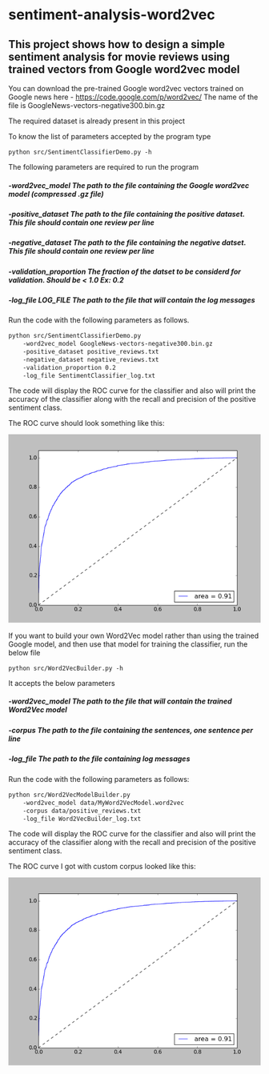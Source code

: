 # sentiment-analysis-word2vec

## This project shows how to design a simple sentiment analysis for movie reviews using trained vectors from Google word2vec model

You can download the pre-trained Google word2vec vectors trained on Google news here - https://code.google.com/p/word2vec/
The name of the file is  GoogleNews-vectors-negative300.bin.gz

The required dataset is already present in this project

To know the list of parameters accepted by the program type

    python src/SentimentClassifierDemo.py -h
    
The following parameters are required to run the program

#####     -word2vec_model  The path to the file containing the Google word2vec model (compressed .gz file)
#####     -positive_dataset The path to the file containing the positive dataset. This file should contain one review per line 
#####     -negative_dataset The path to the file containing the negative datset. This file should contain one review per line
#####     -validation_proportion The fraction of the datset to be considerd for validation. Should be < 1.0 Ex: 0.2
#####     -log_file LOG_FILE The path to the file that will contain the log messages

Run the code with the following parameters as follows.

    python src/SentimentClassifierDemo.py 
        -word2vec_model GoogleNews-vectors-negative300.bin.gz 
        -positive_dataset positive_reviews.txt 
        -negative_dataset negative_reviews.txt 
        -validation_proportion 0.2 
        -log_file SentimentClassifier_log.txt
        
The code will display the ROC curve for the classifier and also will print the accuracy of the classifier along with the recall and precision of the positive sentiment class.

The ROC curve should look something like this:

![Alt text](roc.png "ROC Google")

If you want to build your own Word2Vec model rather than using the trained Google model, and then use that model for training the classifier, run the below file

    python src/Word2VecBuilder.py -h
    
It accepts the below parameters

#####     -word2vec_model  The path to the file that will contain the trained Word2Vec model
#####     -corpus The path to the file containing the sentences, one sentence per line 
#####     -log_file The path to the file containing log messages

Run the code with the following parameters as follows:

    python src/Word2VecModelBuilder.py
        -word2vec_model data/MyWord2VecModel.word2vec
        -corpus data/positive_reviews.txt
        -log_file Word2VecBuilder_log.txt
        
The code will display the ROC curve for the classifier and also will print the accuracy of the classifier along with the recall and precision of the positive sentiment class.

The ROC curve I got with custom corpus looked like this:

![Alt text](roc.png "Roc Custom")


    


